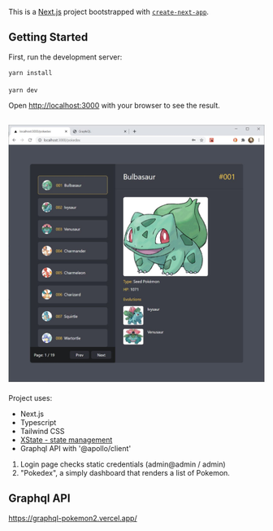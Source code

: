 This is a [Next.js](https://nextjs.org/) project bootstrapped with [`create-next-app`](https://github.com/vercel/next.js/tree/canary/packages/create-next-app).

## Getting Started

First, run the development server:

```bash
yarn install 

yarn dev
```

Open [http://localhost:3000](http://localhost:3000) with your browser to see the result.

![Screenshot](https://github.com/aciura/Pokemon-dex/blob/main/Pokemon-dex.jpg?raw=true)
---

Project uses:

- Next.js
- Typescript
- Tailwind CSS
- [XState - state management](https://xstate.js.org/docs/packages/xstate-react/)
- Graphql API with '@apollo/client'

1. Login page checks static credentials (admin@admin / admin) 
2. "Pokedex", a simply dashboard that renders a list of Pokemon.

## Graphql API
https://graphql-pokemon2.vercel.app/


